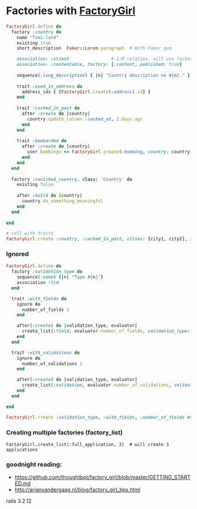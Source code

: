     

# Factories with [FactoryGirl](https://github.com/thoughtbot/factory_girl)




```ruby
FactoryGirl.define do
  factory :country do
    name "Tomi-land"
    existing true
    short_description  Faker::Lorem.paragraph  # With Faker gem

    association: :client                # 1:M relation, will use factory :client
    association: :contentable, factory: [:content, published: true]
    
    sequence(:long_description) { |n| "Country description no #{n}." }
    
    trait :used_in_address do
      address_ids { [FactoryGirl.create(:address).id] }
    end
    
    trait :cached_in_past do
      after :create do |country|
        country.update_column :cached_at, 2.days.ago
      end
    end
    
    trait :bombarded do
      after :create do |country|
        user.bombings << FactoryGirl.create(:bombing, country: country)
      end
    end
  end
    
  factory :vanished_country, class: 'Country' do
    existing false
    
    after :build do |country|
      country.do_something_meaningful
    end
  end
  
end

# call with traits
FactoryGirl.create :country, :cached_in_past, cities: [city1, city2], short_description: 'my desc'
```



### Ignored

```ruby
FactoryGirl.define do
  factory :validation_type do
    sequence(:name) {|n| "Type #{n}"}
    association :tld
  end

  trait :with_fields do
    ignore do
      number_of_fields 1
    end

    after(:create) do |validation_type, evaluator|
      create_list(:field, evaluator.number_of_fields, validation_type: validation_type, input_type: 'text')
    end
  end

  trait :with_validations do
    ignore do
      number_of_validations 1
    end

    after(:create) do |validation_type, evaluator|
      create_list(:validation, evaluator.number_of_validations, validation_type: validation_type)
    end
  end

end

FactoryGirl.create :validation_type, :with_fields, :number_of_fields => 4
```


### Creating multiple factories (factory_list)

    FactoryGirl.create_list(:full_application, 3)  # will create 3 applications





### goodnight reading:

* https://github.com/thoughtbot/factory_girl/blob/master/GETTING_STARTED.md
* http://arjanvandergaag.nl/blog/factory_girl_tips.html


rails 3.2.12
